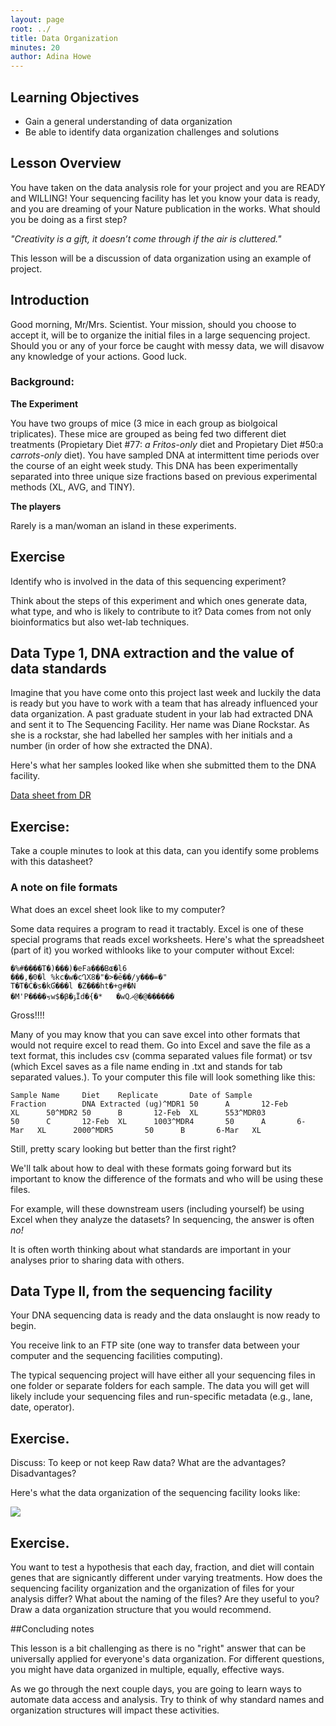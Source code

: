 ```yaml
---
layout: page
root: ../
title: Data Organization
minutes: 20
author: Adina Howe
---
```


## Learning Objectives

* Gain a general understanding of data organization
* Be able to identify data organization challenges and solutions

## Lesson Overview

You have taken on the data analysis role for your project and you are READY and WILLING!  Your sequencing facility has let you know your data is ready, and you are dreaming of your Nature publication in the works.  What should you be doing as a first step?

*"Creativity is a gift, it doesn’t come through if the air is cluttered."*

This lesson will be a discussion of data organization using an example of project.

## Introduction

Good morning, Mr/Mrs. Scientist.  Your mission, should you choose to accept it, will be to organize the initial files in a large sequencing project.  Should you or any of your force be caught with messy data, we will disavow any knowledge of your actions.  Good luck.

### Background:

**The Experiment**  

You have two groups of mice (3 mice in each group as biolgoical triplicates).  These mice are grouped as being fed two different diet treatments (Propietary Diet #77: *a Fritos-only* diet and Propietary Diet #50:a *carrots-only* diet).  You have sampled DNA at intermittent time periods over the course of an eight week study.  This DNA has been experimentally separated into three unique size fractions based on previous experimental methods (XL, AVG, and TINY).

**The players**  

Rarely is a man/woman an island in these experiments.

## Exercise

Identify who is involved in the data of this sequencing experiment?  

Think about the steps of this experiment and which ones generate data, what type, and who is likely to contribute to it?  Data comes from not only bioinformatics but also wet-lab techniques.

## Data Type 1, DNA extraction and the value of data standards

Imagine that you have come onto this project last week and luckily the data is ready but you have to work with a team that has already influenced your data organization.  A past graduate student in your lab had extracted DNA and sent it to The Sequencing Facility.  Her name was Diane Rockstar.  As she is a rockstar, she had labelled her samples with her initials and a number (in order of how she extracted the DNA).

Here's what her samples looked like when she submitted them to the DNA facility.

[Data sheet from DR](https://github.com/datacarpentry/2015-08-24-ISU/blob/master/img/00-lesson-spreadsheet.xlsx?raw=true)

## Exercise:

Take a couple minutes to look at this data, can you identify some problems with this datasheet?

### A note on file formats

What does an excel sheet look like to my computer?

Some data requires a program to read it tractably.  Excel is one of these special programs that reads excel worksheets.  Here's what the spreadsheet (part of it) you worked withlooks like to your computer without Excel:
      
    �%#����T�)���)�eFa���Bɶ�l6
    ���,�0�l %kc�w�cՂX8�"�>�ē��/y���=�"
    T�T�Ċ�s�kƓ���l �Z���ht�+g#ؘ�N
    �M'P����ㆶw$�β�ݹΪd�{�*	�wQޛ@�@������


Gross!!!! 

Many of you may know that you can save excel into other formats that would not require excel to read them.   Go into Excel and save the file as a text format, this includes csv (comma separated values file format) or tsv (which Excel saves as a file name ending in .txt and stands for tab separated values.).  To your computer this file will look something like this:

    Sample Name     Diet    Replicate       Date of Sample      
    Fraction        DNA Extracted (ug)^MDR1 50      A       12-Feb  
    XL      50^MDR2 50      B       12-Feb  XL      553^MDR03       
    50      C       12-Feb  XL      1003^MDR4       50      A       6-
    Mar   XL      2000^MDR5       50      B       6-Mar   XL      

Still, pretty scary looking but better than the first right?  

We'll talk about how to deal with these formats going forward but its important to know the difference of the formats and who will be using these files.  

For example, will these downstream users (including yourself) be using Excel when they analyze the datasets?   In sequencing, the answer is often *no!*  

It is often worth thinking about what standards are important in your analyses prior to sharing data with others.

## Data Type II, from the sequencing facility

Your DNA sequencing data is ready and the data onslaught is now ready to begin.  

You receive link to an FTP site (one way to transfer data between your computer and the sequencing facilities computing).  

The typical sequencing project will have either all your sequencing files in one folder or separate folders for each sample.  The data you will get will likely include your sequencing files and run-specific metadata (e.g., lane, date, operator).

## Exercise.  

Discuss:  To keep or not keep Raw data?  What are the advantages?  Disadvantages?

Here's what the data organization of the sequencing facility looks like:

![](https://raw.githubusercontent.com/datacarpentry/2015-08-24-ISU/master/img/00-seq-facility-data-structure.jpg)


## Exercise.  

You want to test a hypothesis that each day, fraction, and diet will contain genes that are signicantly different under varying treatments.  How does the sequencing facility organization and the organization of files for your analysis differ?  What about the naming of the files?  Are they useful to you?  Draw a data organization structure that you would recommend.

##Concluding notes

This lesson is a bit challenging as there is no "right" answer that can be universally applied for everyone's data organization.  For different questions, you might have data organized in multiple, equally, effective ways.  

As we go through the next couple days, you are going to learn ways to automate data access and analysis.  Try to think of why standard names and organization structures will impact these activities.

